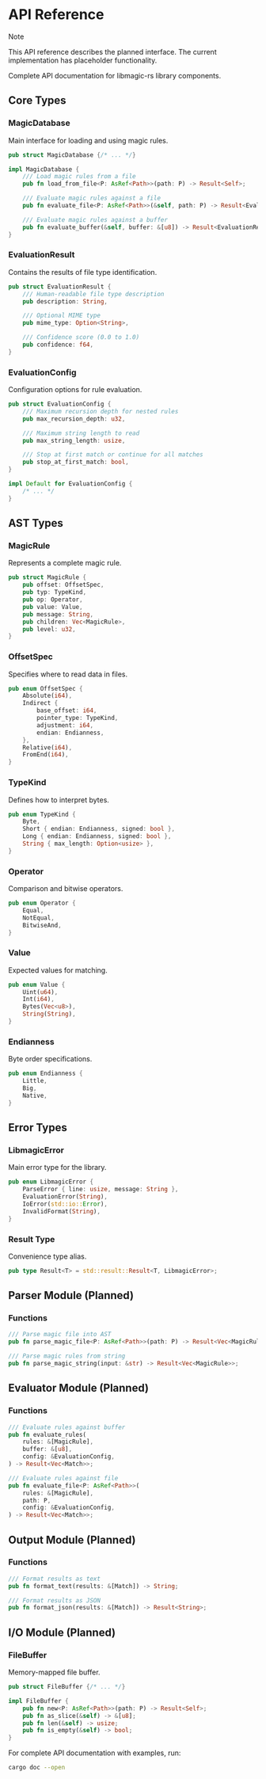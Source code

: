 # API Reference

> [!NOTE]
> This API reference describes the planned interface. The current implementation has placeholder functionality.

Complete API documentation for libmagic-rs library components.

## Core Types

### MagicDatabase

Main interface for loading and using magic rules.

```rust
pub struct MagicDatabase {/* ... */}

impl MagicDatabase {
    /// Load magic rules from a file
    pub fn load_from_file<P: AsRef<Path>>(path: P) -> Result<Self>;

    /// Evaluate magic rules against a file
    pub fn evaluate_file<P: AsRef<Path>>(&self, path: P) -> Result<EvaluationResult>;

    /// Evaluate magic rules against a buffer
    pub fn evaluate_buffer(&self, buffer: &[u8]) -> Result<EvaluationResult>;
}
```

### EvaluationResult

Contains the results of file type identification.

```rust
pub struct EvaluationResult {
    /// Human-readable file type description
    pub description: String,

    /// Optional MIME type
    pub mime_type: Option<String>,

    /// Confidence score (0.0 to 1.0)
    pub confidence: f64,
}
```

### EvaluationConfig

Configuration options for rule evaluation.

```rust
pub struct EvaluationConfig {
    /// Maximum recursion depth for nested rules
    pub max_recursion_depth: u32,

    /// Maximum string length to read
    pub max_string_length: usize,

    /// Stop at first match or continue for all matches
    pub stop_at_first_match: bool,
}

impl Default for EvaluationConfig {
    /* ... */
}
```

## AST Types

### MagicRule

Represents a complete magic rule.

```rust
pub struct MagicRule {
    pub offset: OffsetSpec,
    pub typ: TypeKind,
    pub op: Operator,
    pub value: Value,
    pub message: String,
    pub children: Vec<MagicRule>,
    pub level: u32,
}
```

### OffsetSpec

Specifies where to read data in files.

```rust
pub enum OffsetSpec {
    Absolute(i64),
    Indirect {
        base_offset: i64,
        pointer_type: TypeKind,
        adjustment: i64,
        endian: Endianness,
    },
    Relative(i64),
    FromEnd(i64),
}
```

### TypeKind

Defines how to interpret bytes.

```rust
pub enum TypeKind {
    Byte,
    Short { endian: Endianness, signed: bool },
    Long { endian: Endianness, signed: bool },
    String { max_length: Option<usize> },
}
```

### Operator

Comparison and bitwise operators.

```rust
pub enum Operator {
    Equal,
    NotEqual,
    BitwiseAnd,
}
```

### Value

Expected values for matching.

```rust
pub enum Value {
    Uint(u64),
    Int(i64),
    Bytes(Vec<u8>),
    String(String),
}
```

### Endianness

Byte order specifications.

```rust
pub enum Endianness {
    Little,
    Big,
    Native,
}
```

## Error Types

### LibmagicError

Main error type for the library.

```rust
pub enum LibmagicError {
    ParseError { line: usize, message: String },
    EvaluationError(String),
    IoError(std::io::Error),
    InvalidFormat(String),
}
```

### Result Type

Convenience type alias.

```rust
pub type Result<T> = std::result::Result<T, LibmagicError>;
```

## Parser Module (Planned)

### Functions

```rust
/// Parse magic file into AST
pub fn parse_magic_file<P: AsRef<Path>>(path: P) -> Result<Vec<MagicRule>>;

/// Parse magic rules from string
pub fn parse_magic_string(input: &str) -> Result<Vec<MagicRule>>;
```

## Evaluator Module (Planned)

### Functions

```rust
/// Evaluate rules against buffer
pub fn evaluate_rules(
    rules: &[MagicRule],
    buffer: &[u8],
    config: &EvaluationConfig,
) -> Result<Vec<Match>>;

/// Evaluate rules against file
pub fn evaluate_file<P: AsRef<Path>>(
    rules: &[MagicRule],
    path: P,
    config: &EvaluationConfig,
) -> Result<Vec<Match>>;
```

## Output Module (Planned)

### Functions

```rust
/// Format results as text
pub fn format_text(results: &[Match]) -> String;

/// Format results as JSON
pub fn format_json(results: &[Match]) -> Result<String>;
```

## I/O Module (Planned)

### FileBuffer

Memory-mapped file buffer.

```rust
pub struct FileBuffer {/* ... */}

impl FileBuffer {
    pub fn new<P: AsRef<Path>>(path: P) -> Result<Self>;
    pub fn as_slice(&self) -> &[u8];
    pub fn len(&self) -> usize;
    pub fn is_empty(&self) -> bool;
}
```

For complete API documentation with examples, run:

```bash
cargo doc --open
```
